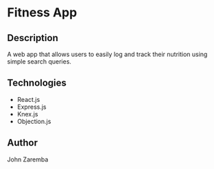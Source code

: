# Fitness App

## Description  

A web app that allows users to easily log and track their nutrition using simple search queries. 

## Technologies 

* React.js 
* Express.js
* Knex.js 
* Objection.js

## Author  

John Zaremba
